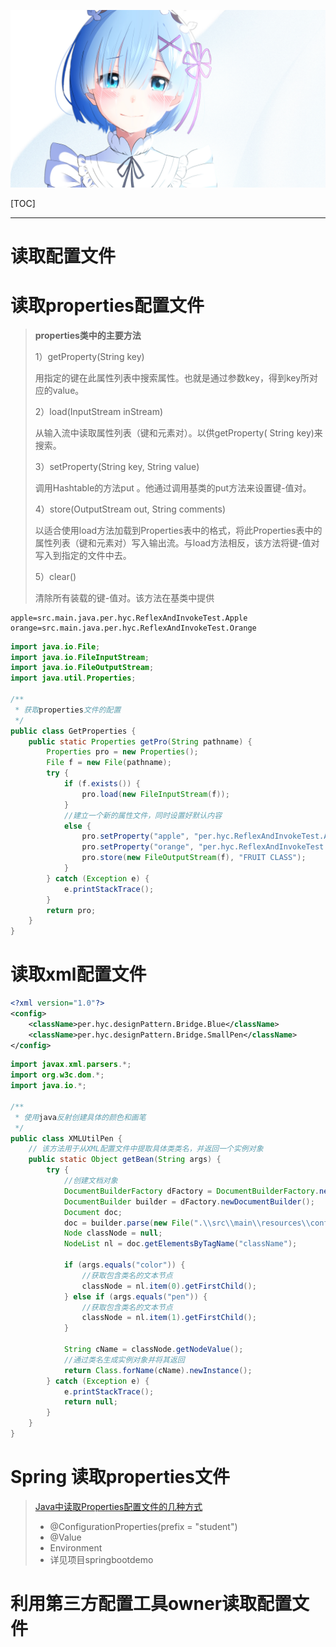 ![img](res/other/异世界蕾姆_0.jpg)

[TOC]

***

#  读取配置文件

# 读取properties配置文件

> **properties类中的主要方法**
>
> 1）getProperty(String key)
>
> 用指定的键在此属性列表中搜索属性。也就是通过参数key，得到key所对应的value。
>
> 2）load(InputStream inStream)
>
> 从输入流中读取属性列表（键和元素对）。以供getProperty( String key)来搜索。
>
> 3）setProperty(String key, String value)
>
> 调用Hashtable的方法put 。他通过调用基类的put方法来设置键-值对。
>
> 4）store(OutputStream out, String comments)
>
> 以适合使用load方法加载到Properties表中的格式，将此Properties表中的属性列表（键和元素对）写入输出流。与load方法相反，该方法将键-值对写入到指定的文件中去。
>
> 5）clear()
>
> 清除所有装载的键-值对。该方法在基类中提供

```properties
apple=src.main.java.per.hyc.ReflexAndInvokeTest.Apple
orange=src.main.java.per.hyc.ReflexAndInvokeTest.Orange
```

```java
import java.io.File;
import java.io.FileInputStream;
import java.io.FileOutputStream;
import java.util.Properties;

/**
 * 获取properties文件的配置
 */
public class GetProperties {
    public static Properties getPro(String pathname) {
        Properties pro = new Properties();
        File f = new File(pathname);
        try {
            if (f.exists()) {
                pro.load(new FileInputStream(f));
            }
            //建立一个新的属性文件，同时设置好默认内容
            else {
                pro.setProperty("apple", "per.hyc.ReflexAndInvokeTest.Apple");
                pro.setProperty("orange", "per.hyc.ReflexAndInvokeTest.Orange");
                pro.store(new FileOutputStream(f), "FRUIT CLASS");
            }
        } catch (Exception e) {
            e.printStackTrace();
        }
        return pro;
    }
}
```



# 读取xml配置文件

```xml
<?xml version="1.0"?>
<config>
    <className>per.hyc.designPattern.Bridge.Blue</className>
    <className>per.hyc.designPattern.Bridge.SmallPen</className>
</config>
```

```java
import javax.xml.parsers.*;
import org.w3c.dom.*;
import java.io.*;

/**
 * 使用java反射创建具体的颜色和画笔
 */
public class XMLUtilPen {
    // 该方法用于从XML配置文件中提取具体类类名，并返回一个实例对象
    public static Object getBean(String args) {
        try {
            //创建文档对象
            DocumentBuilderFactory dFactory = DocumentBuilderFactory.newInstance();
            DocumentBuilder builder = dFactory.newDocumentBuilder();
            Document doc;
            doc = builder.parse(new File(".\\src\\main\\resources\\configPen.xml"));
            Node classNode = null;
            NodeList nl = doc.getElementsByTagName("className");

            if (args.equals("color")) {
                //获取包含类名的文本节点
                classNode = nl.item(0).getFirstChild();
            } else if (args.equals("pen")) {
                //获取包含类名的文本节点
                classNode = nl.item(1).getFirstChild();
            }

            String cName = classNode.getNodeValue();
            //通过类名生成实例对象并将其返回
            return Class.forName(cName).newInstance();
        } catch (Exception e) {
            e.printStackTrace();
            return null;
        }
    }
}
```



# Spring 读取properties文件

> [Java中读取Properties配置文件的几种方式](https://www.jianshu.com/p/d4099f7a29b4)
>
> * @ConfigurationProperties(prefix = "student")
> * @Value
> * Environment
> * 详见项目springbootdemo



# 利用第三方配置工具owner读取配置文件



